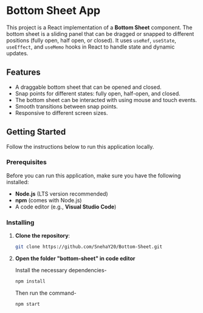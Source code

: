 # Bottom Sheet App

This project is a React implementation of a **Bottom Sheet** component. The bottom sheet is a sliding panel that can be dragged or snapped to different positions (fully open, half open, or closed). It uses `useRef`, `useState`, `useEffect`, and `useMemo` hooks in React to handle state and dynamic updates.

## Features

- A draggable bottom sheet that can be opened and closed.
- Snap points for different states: fully open, half-open, and closed.
- The bottom sheet can be interacted with using mouse and touch events.
- Smooth transitions between snap points.
- Responsive to different screen sizes.

## Getting Started

Follow the instructions below to run this application locally.

### Prerequisites

Before you can run this application, make sure you have the following installed:

- **Node.js** (LTS version recommended)
- **npm** (comes with Node.js)
- A code editor (e.g., **Visual Studio Code**)

### Installing

1. **Clone the repository**:

   ```bash
   git clone https://github.com/SnehaY20/Bottom-Sheet.git

   ```

2. **Open the folder "bottom-sheet" in code editor**

   Install the necessary dependencies-

   ```bash
   npm install
   ```

   Then run the command-

   ```bash
   npm start
   ```
